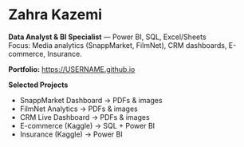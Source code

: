 # Zahra Kazemi
**Data Analyst & BI Specialist** — Power BI, SQL, Excel/Sheets  
Focus: Media analytics (SnappMarket, FilmNet), CRM dashboards, E-commerce, Insurance.

**Portfolio:** https://USERNAME.github.io  

**Selected Projects**
- SnappMarket Dashboard → PDFs & images
- FilmNet Analytics → PDFs & images
- CRM Live Dashboard → PDFs & images
- E-commerce (Kaggle) → SQL + Power BI
- Insurance (Kaggle) → Power BI
